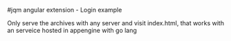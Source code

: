 #jqm angular extension - Login example

Only serve the archives with any server and visit index.html, that works with an serveice hosted in appengine with go lang